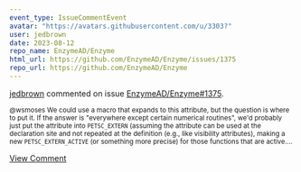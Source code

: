 ```yaml
---
event_type: IssueCommentEvent
avatar: "https://avatars.githubusercontent.com/u/3303?"
user: jedbrown
date: 2023-08-12
repo_name: EnzymeAD/Enzyme
html_url: https://github.com/EnzymeAD/Enzyme/issues/1375
repo_url: https://github.com/EnzymeAD/Enzyme
---
```


<a href='https://github.com/jedbrown' target='_blank'>jedbrown</a> commented on issue <a href='https://github.com/EnzymeAD/Enzyme/issues/1375' target='_blank'>EnzymeAD/Enzyme#1375</a>.

<small>@wsmoses  We could use a macro that expands to this attribute, but the question is where to put it. If the answer is "everywhere except certain numerical routines", we'd probably just put the attribute into `PETSC_EXTERN` (assuming the attribute can be used at the declaration site and not repeated at the definition (e.g., like visibility attributes), making a new `PETSC_EXTERN_ACTIVE` (or something more precise) for those functions that are active....</small>

<a href='https://github.com/EnzymeAD/Enzyme/issues/1375' target='_blank'>View Comment</a>
